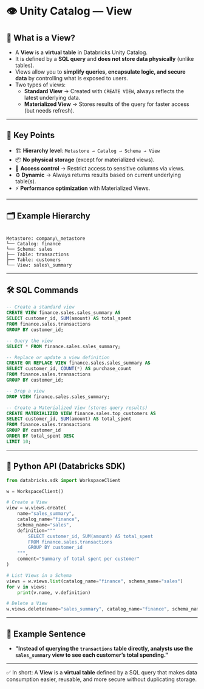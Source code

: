 # 👁️ Unity Catalog — **View**

## 🔹 What is a View?
- A **View** is a **virtual table** in Databricks Unity Catalog.  
- It is defined by a **SQL query** and **does not store data physically** (unlike tables).  
- Views allow you to **simplify queries, encapsulate logic, and secure data** by controlling what is exposed to users.  
- Two types of views:
  - **Standard View** → Created with `CREATE VIEW`, always reflects the latest underlying data.  
  - **Materialized View** → Stores results of the query for faster access (but needs refresh).  

---

## 📌 Key Points
- 🏗️ **Hierarchy level**: `Metastore → Catalog → Schema → View`  
- 📦 **No physical storage** (except for materialized views).  
- 🔐 **Access control** → Restrict access to sensitive columns via views.  
- ♻️ **Dynamic** → Always returns results based on current underlying table(s).  
- ⚡ **Performance optimization** with Materialized Views.  

---

## 🗂️ Example Hierarchy
```

Metastore: company\_metastore
└── Catalog: finance
└── Schema: sales
├── Table: transactions
├── Table: customers
└── View: sales\_summary

````

---

## 🛠️ SQL Commands

```sql
-- Create a standard view
CREATE VIEW finance.sales.sales_summary AS
SELECT customer_id, SUM(amount) AS total_spent
FROM finance.sales.transactions
GROUP BY customer_id;

-- Query the view
SELECT * FROM finance.sales.sales_summary;

-- Replace or update a view definition
CREATE OR REPLACE VIEW finance.sales.sales_summary AS
SELECT customer_id, COUNT(*) AS purchase_count
FROM finance.sales.transactions
GROUP BY customer_id;

-- Drop a view
DROP VIEW finance.sales.sales_summary;

-- Create a Materialized View (stores query results)
CREATE MATERIALIZED VIEW finance.sales.top_customers AS
SELECT customer_id, SUM(amount) AS total_spent
FROM finance.sales.transactions
GROUP BY customer_id
ORDER BY total_spent DESC
LIMIT 10;
````

---

## 🐍 Python API (Databricks SDK)

```python
from databricks.sdk import WorkspaceClient

w = WorkspaceClient()

# Create a View
view = w.views.create(
    name="sales_summary",
    catalog_name="finance",
    schema_name="sales",
    definition="""
        SELECT customer_id, SUM(amount) AS total_spent
        FROM finance.sales.transactions
        GROUP BY customer_id
    """,
    comment="Summary of total spent per customer"
)

# List Views in a Schema
views = w.views.list(catalog_name="finance", schema_name="sales")
for v in views:
    print(v.name, v.definition)

# Delete a View
w.views.delete(name="sales_summary", catalog_name="finance", schema_name="sales")
```

---

## 🎯 Example Sentence

* **"Instead of querying the `transactions` table directly, analysts use the `sales_summary` view to see each customer’s total spending."**

---

✅ In short: A **View** is a **virtual table** defined by a SQL query that makes data consumption easier, reusable, and more secure without duplicating storage.
